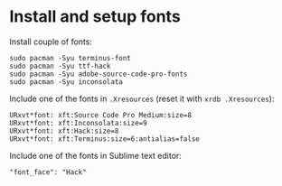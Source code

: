 # Install and setup fonts

Install couple of fonts:
```
sudo pacman -Syu terminus-font
sudo pacman -Syu ttf-hack
sudo pacman -Syu adobe-source-code-pro-fonts
sudo pacman -Syu inconsolata
```

Include one of the fonts in `.Xresources` (reset it with `xrdb .Xresources`):
```
URxvt*font: xft:Source Code Pro Medium:size=8 
URxvt*font: xft:Inconsolata:size=9
URxvt*font: xft:Hack:size=8
URxvt*font: xft:Terminus:size=6:antialias=false
```

Include one of the fonts in Sublime text editor:
```
"font_face": "Hack"
```